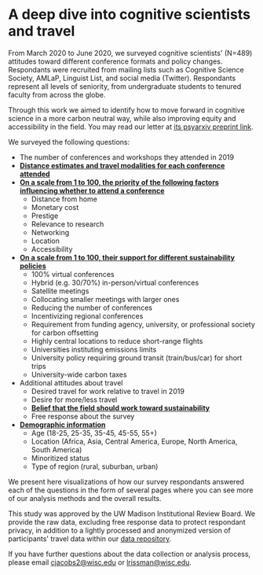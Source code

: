 # A deep dive into cognitive scientists and travel

From March 2020 to June 2020, we surveyed cognitive scientists' (N=489) attitudes toward different conference formats and policy changes. Respondants were recruited from mailing lists such as Cognitive Science Society, AMLaP, Linguist List, and social media (Twitter). Respondants represent all levels of seniority, from undergraduate students to tenured faculty from across the globe.

Through this work we aimed to identify how to move forward in cognitive science in a more carbon neutral way, while also improving equity and accessibility in the field. You may read our letter at [its psyarxiv preprint link]().

We surveyed the following questions:

* The number of conferences and workshops they attended in 2019
* **[Distance estimates and travel modalities for each conference attended](docs/distances.md)**
* **[On a scale from 1 to 100, the priority of the following factors influencing whether to attend a conference](docs/attendance.md)**
	* Distance from home
	* Monetary cost
	* Prestige
	* Relevance to research
	* Networking
	* Location
	* Accessibility
* **[On a scale from 1 to 100, their support for different sustainability policies](docs/solutions.md)**
	* 100% virtual conferences
	* Hybrid (e.g. 30/70%) in-person/virtual conferences
	* Satellite meetings
	* Collocating smaller meetings with larger ones
	* Reducing the number of conferences
	* Incentivizing regional conferences
	* Requirement from funding agency, university, or professional society for carbon offsetting
	* Highly central locations to reduce short-range flights
	* Universities instituting emissions limits
	* University policy requiring ground transit (train/bus/car) for short trips
	* University-wide carbon taxes
* Additional attitudes about travel
	* Desired travel for work relative to travel in 2019
	* Desire for more/less travel
	* **[Belief that the field should work toward sustainability](docs/beliefs.md)**
	* Free response about the survey
* **[Demographic information](docs/demographics.md)**
	* Age (18-25, 25-35, 35-45, 45-55, 55+)
	* Location (Africa, Asia, Central America, Europe, North America, South America)
	* Minoritized status
	* Type of region (rural, suburban, urban)

We present here visualizations of how our survey respondants answered each of the questions in the form of several pages where you can see more of our analysis methods and the overall results. 

This study was approved by the UW Madison Institutional Review Board. We provide the raw data, excluding free response data to protect respondant privacy, in addition to a lightly processed and anonymized version of participants' travel data within our [data repository](https://www.github.com/cogscitravel/data). 

If you have further questions about the data collection or analysis process, please email [cjacobs2@wisc.edu](mailto:cjacobs2@wisc.edu) or [lrissman@wisc.edu](mailto:lrissman@wisc.edu).

